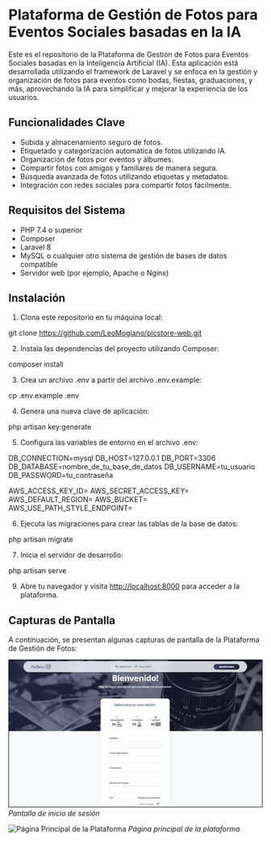 # Plataforma de Gestión de Fotos para Eventos Sociales basadas en la IA

Este es el repositorio de la Plataforma de Gestión de Fotos para Eventos Sociales basadas en la Inteligencia Artificial (IA). Esta aplicación está desarrollada utilizando el framework de Laravel y se enfoca en la gestión y organización de fotos para eventos como bodas, fiestas, graduaciones, y más, aprovechando la IA para simplificar y mejorar la experiencia de los usuarios.

## Funcionalidades Clave

- Subida y almacenamiento seguro de fotos.
- Etiquetado y categorización automática de fotos utilizando IA.
- Organización de fotos por eventos y álbumes.
- Compartir fotos con amigos y familiares de manera segura.
- Búsqueda avanzada de fotos utilizando etiquetas y metadatos.
- Integración con redes sociales para compartir fotos fácilmente.

## Requisitos del Sistema

- PHP 7.4 o superior
- Composer
- Laravel 8
- MySQL o cualquier otro sistema de gestión de bases de datos compatible
- Servidor web (por ejemplo, Apache o Nginx)

## Instalación

1. Clona este repositorio en tu máquina local:

git clone https://github.com/LeoMogiano/picstore-web.git

2. Instala las dependencias del proyecto utilizando Composer:

composer install

3. Crea un archivo .env a partir del archivo .env.example:

cp .env.example .env

4. Genera una nueva clave de aplicación:

php artisan key:generate

5. Configura las variables de entorno en el archivo .env:

DB_CONNECTION=mysql
DB_HOST=127.0.0.1
DB_PORT=3306
DB_DATABASE=nombre_de_tu_base_de_datos
DB_USERNAME=tu_usuario
DB_PASSWORD=tu_contraseña

AWS_ACCESS_KEY_ID=
AWS_SECRET_ACCESS_KEY=
AWS_DEFAULT_REGION=
AWS_BUCKET=
AWS_USE_PATH_STYLE_ENDPOINT=

6. Ejecuta las migraciones para crear las tablas de la base de datos:

php artisan migrate

7. Inicia el servidor de desarrollo:

php artisan serve

9. Abre tu navegador y visita [http://localhost:8000](http://localhost:8000) para acceder a la plataforma.

## Capturas de Pantalla

A continuación, se presentan algunas capturas de pantalla de la Plataforma de Gestión de Fotos:

![Pantalla de Inicio de Sesión](/screenshots/Imagen1.jpg)
*Pantalla de inicio de sesión*

![Página Principal de la Plataforma](/screenshots/home.png)
*Página principal de la plataforma*
